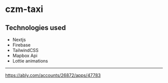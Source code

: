 # czm-taxi

## Technologies used

- Nextjs
- Firebase
- TailwindCSS
- Mapbox Api
- Lottie animations

---

https://ably.com/accounts/26872/apps/47783
